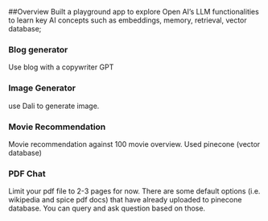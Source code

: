 ##Overview 
Built a playground app to explore Open AI’s LLM functionalities to learn key AI concepts such as embeddings, memory, retrieval, vector database;

### Blog generator 
Use blog with a copywriter GPT 

### Image Generator 
use Dali to generate image. 

### Movie Recommendation 
Movie recommendation against 100 movie overview. Used pinecone (vector database)

### PDF Chat 
Limit your pdf file to 2-3 pages for now. There are some default options (i.e. wikipedia and spice pdf docs) that have already uploaded to pinecone database. You can query and ask question based on those. 
